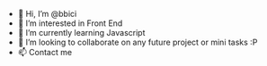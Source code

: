 - 👋 Hi, I’m @bbici
- 👀 I’m interested in Front End
- 🌱 I’m currently learning Javascript
- 💞️ I’m looking to collaborate on any future project or mini tasks :P 
- 📫 Contact me 

<!---
bbici/bbici is a ✨ special ✨ repository because its `README.md` (this file) appears on your GitHub profile.
You can click the Preview link to take a look at your changes.
--->
